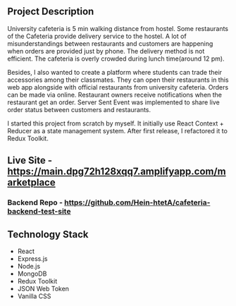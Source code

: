 ## Project Description
University cafeteria is 5 min walking distance from hostel. Some restaurants of the Cafeteria provide delivery service to the hostel. A lot of misunderstandings between restaurants and customers are happening when orders are provided just by phone. The delivery method is not efficient.
The cafeteria is overly crowded during lunch time(around 12 pm).

Besides, I also wanted to create a platform where students can trade their accessories among their classmates. They can open their restaurants in this web app alongside with official restaurants from university cafeteria. Orders can be made via online. Restaurant owners receive notifications when the restaurant get an order. Server Sent Event was implemented to share live order status between customers and restaurants.


I started this project from scratch by myself. It initially use React Context + Reducer as a state management system. After first release, I refactored it to Redux Toolkit.

## Live Site - https://main.dpg72h128xqq7.amplifyapp.com/marketplace

### Backend Repo - https://github.com/Hein-htetA/cafeteria-backend-test-site

## Technology Stack
- React
- Express.js
- Node.js
- MongoDB
- Redux Toolkit
- JSON Web Token
- Vanilla CSS
